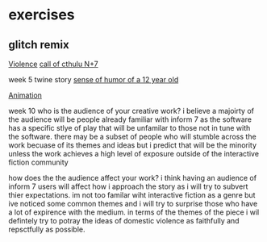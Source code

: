 # exercises


## glitch remix 
[Violence](https://gilded-peaceful-clownfish.glitch.me/)
[call of cthulu N+7](https://abalone-east-secure.glitch.me/)

week 5 twine story 
[sense of humor of a 12 year old](https://singular-gumdrop-b40c11.netlify.app/)

[Animation](https://lush-incongruous-athlete.glitch.me/)





week 10
who is the audience of your creative work?
i believe a majoirty of the audience will be people already familiar with inform  7 as the software has a specific stlye of play that will be unfamilar to those not in tune with the software. there may be a subset of people who will stumble across the work becuase of its themes and ideas but i predict that will be the minority unless the work achieves a high level of exposure outside of the interactive fiction community

how does the the audience affect your work?
i think having an audience of inform 7 users will affect how i approach the story as i will try to subvert thier expectations. im not too familar wiht interactive fiction  as a genre but ive noticed some common themes and i will try to surprise those who have a lot of  expirence with the medium. in terms of the themes of the piece
i wil defintely try to potray the ideas of domestic violence as faithfully and repsctfully as possible. 
